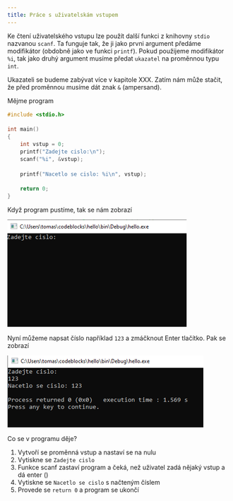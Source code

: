 ```yaml
---
title: Práce s uživatelskám vstupem
---
```



Ke čtení uživatelského vstupu lze použít další funkci z knihovny `stdio` nazvanou `scanf`. Ta funguje tak, že ji jako prvni argument předáme modifikátor (obdobně jako ve funkci `printf`). Pokud použijeme modifikátor `%i`, tak jako druhý argument musíme předat `ukazatel` na proměnnou typu `int`.

Ukazateli se budeme zabývat více v kapitole XXX. Zatím nám může stačit, že před proměnnou musíme dát znak `&` (ampersand).

Mějme program

```c
#include <stdio.h>

int main()
{
    int vstup = 0;
    printf("Zadejte cislo:\n");
    scanf("%i", &vstup);

    printf("Nacetlo se cislo: %i\n", vstup);

    return 0;
}
```

Když program pustíme, tak se nám zobrazí

![input](./obrazky/vstup/input.PNG)


Nyní můžeme napsat číslo například `123` a zmáčknout Enter tlačítko. Pak se zobrazí

![input](./obrazky/vstup/output.PNG)

Co se v programu děje?

1. Vytvoří se proměnná vstup a nastaví se na nulu
1. Vytiskne se `Zadejte cislo`
1. Funkce scanf zastaví program a čeká, než uživatel zadá nějaký vstup a dá enter ()
1. Vytiskne se `Nacetlo se cislo` s načteným číslem
1. Provede se `return 0` a program se ukončí

